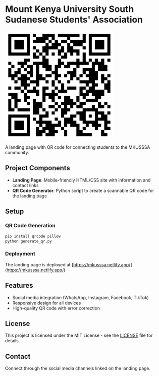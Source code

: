 # Mount Kenya University South Sudanese Students' Association

![QR Code](mkusssa_qr_cropped.png)

A landing page with QR code for connecting students to the MKUSSSA community.

## Project Components

- **Landing Page**: Mobile-friendly HTML/CSS site with information and contact links
- **QR Code Generator**: Python script to create a scannable QR code for the landing page

## Setup

### QR Code Generation

```
pip install qrcode pillow
python generate_qr.py
```

### Deployment

The landing page is deployed at [https://mkusssa.netlify.app/](https://mkusssa.netlify.app/)

## Features

- Social media integration (WhatsApp, Instagram, Facebook, TikTok)
- Responsive design for all devices
- High-quality QR code with error correction

## License

This project is licensed under the MIT License - see the [LICENSE](LICENSE) file for details.

## Contact

Connect through the social media channels linked on the landing page.
